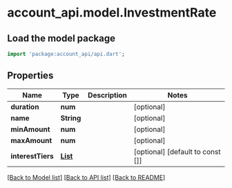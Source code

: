# account_api.model.InvestmentRate

## Load the model package
```dart
import 'package:account_api/api.dart';
```

## Properties
Name | Type | Description | Notes
------------ | ------------- | ------------- | -------------
**duration** | **num** |  | [optional] 
**name** | **String** |  | [optional] 
**minAmount** | **num** |  | [optional] 
**maxAmount** | **num** |  | [optional] 
**interestTiers** | [**List<InvestmentRateInterestTiersInner>**](InvestmentRateInterestTiersInner.md) |  | [optional] [default to const []]

[[Back to Model list]](../README.md#documentation-for-models) [[Back to API list]](../README.md#documentation-for-api-endpoints) [[Back to README]](../README.md)


